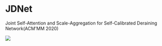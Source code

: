 # JDNet
Joint Self-Attention and Scale-Aggregation for Self-Calibrated Deraining Network(ACM'MM 2020)

![](https://github.com/Ohraincu/JDNet/blob/master/fig/overall.png)
